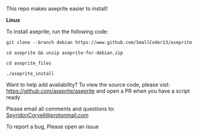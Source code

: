 This repo makes aseprite easier to install!

**Linux**
  
  To install aseprite, run the following code:
  
  ```
  git clone --branch debian https://www.github.com/SmallCoder13/aseprite 
  
  cd aseprite && unzip aseprite-for-debian.zip
  
  cd aseprite_files
  
  ./aseprite_install
  ```
  
  Want to help add availability? To view the source code, please vist: https://github.com/aseprite/aseprite and open a PR when you have a script ready
  
  Please email all comments and questions to: SpyridonCoryell@protonmail.com
  
  To report a bug, Please open an issue
